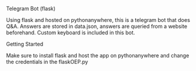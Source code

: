 Telegram Bot (flask)

Using flask and hosted on pythonanywhere, this is a telegram bot that does Q&A. Answers are stored in data.json, answers are queried
from a website beforehand. Custom keyboard is included in this bot.

Getting Started

Make sure to install flask and host the app on pythonanywhere and change the credentials in the flaskOEP.py
